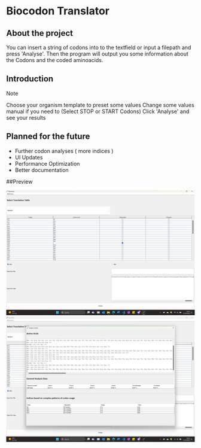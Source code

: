 # Biocodon Translator

## About the project
You can insert a string of codons into to the textfield or input a filepath and press 'Analyse'. Then the program will output you some information about the Codons and the coded aminoacids.

## Introduction
> [!NOTE]
> Choose your organism template to preset some values
> Change some values manual if you need to (Select STOP or START Codons)
> Click 'Analyse' and see your results

## Planned for the future

* Further codon analyses ( more indices )
* UI Updates
* Performance Optimization
* Better documentation

##Preview

![img](https://raw.githubusercontent.com/Bniclas/BioCodonTableTranslator/refs/heads/main/images/menu_01.png)
![img](https://raw.githubusercontent.com/Bniclas/BioCodonTableTranslator/refs/heads/main/images/menu_02.png)
